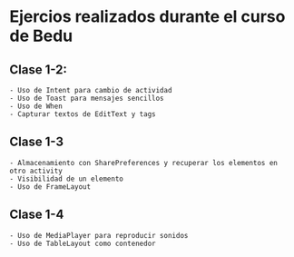 # Ejercios realizados durante el curso de Bedu

## Clase 1-2:
    - Uso de Intent para cambio de actividad
    - Uso de Toast para mensajes sencillos
    - Uso de When
    - Capturar textos de EditText y tags
    
 ## Clase 1-3
    - Almacenamiento con SharePreferences y recuperar los elementos en otro activity
    - Visibilidad de un elemento
    - Uso de FrameLayout
    
## Clase 1-4
    - Uso de MediaPlayer para reproducir sonidos
    - Uso de TableLayout como contenedor
